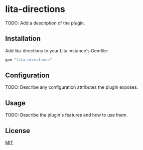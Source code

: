 # lita-directions

TODO: Add a description of the plugin.

## Installation

Add lita-directions to your Lita instance's Gemfile:

``` ruby
gem "lita-directions"
```


## Configuration

TODO: Describe any configuration attributes the plugin exposes.

## Usage

TODO: Describe the plugin's features and how to use them.

## License

[MIT](http://opensource.org/licenses/MIT)
